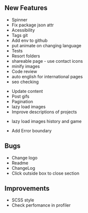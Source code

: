 ## New Features

<General>

- Spinner
- Fix package json attr
- Acessibility
- Tags git
- Add env to github
- put animate on changing language
- Tests
- Resort folders
- shareable page - use contact icons
- minify images
- Code review
- auto english for international pages
- seo checking

<Jobs>

- Update content
- Post gifs 
- Pagination
- lazy load images
- Improve descriptions of projects

<History>

- lazy load images history and game


<ErrorBoundary>

- Add Error boundary

## Bugs

<General>

- Change logo
- Readme
- ChangeLog
- Click outside box to close section

## Improvements

- SCSS style
- Check perfomance in profiler




